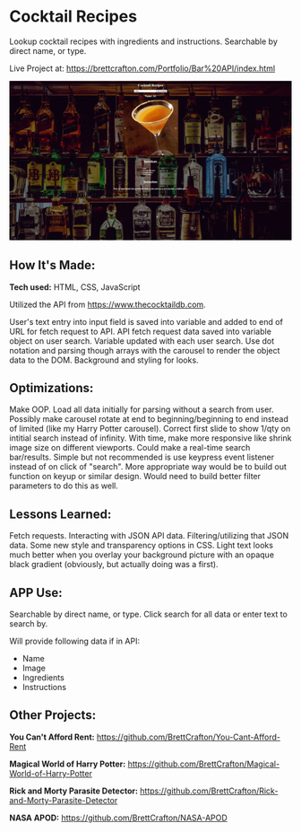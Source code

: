 # Cocktail Recipes

Lookup cocktail recipes with ingredients and instructions. Searchable by direct name, or type.

Live Project at: <a href="https://brettcrafton.com/Portfolio/Bar%20API/index.html" target="_blank" rel="noreferrer"> https://brettcrafton.com/Portfolio/Bar%20API/index.html </a>

<a href="https://brettcrafton.com/Portfolio/Bar%20API/index.html" target="_blank" rel="noreferrer"> <img src="https://github.com/BrettCrafton/BrettCrafton/blob/main/assets/Cocktail%20Recipe%20gif.gif?raw=true" alt="project example"/> </a>

## How It's Made:

**Tech used:** HTML, CSS, JavaScript

Utilized the API from https://www.thecocktaildb.com.

User's text entry into input field is saved into variable and added to end of URL for fetch request to API. API fetch request data saved into variable object on user search. Variable updated with each user search. Use dot notation and parsing though arrays with the carousel to render the object data to the DOM. Background and styling for looks. 

## Optimizations:

Make OOP. Load all data initially for parsing without a search from user. Possibly make carousel rotate at end to beginning/beginning to end instead of limited (like my Harry Potter carousel). Correct first slide to show 1/qty on intitial search instead of infinity. With time, make more responsive like shrink image size on different viewports. Could make a real-time search bar/results. Simple but not recommended is use keypress event listener instead of on click of "search". More appropriate way would be to build out function on keyup or similar design. Would need to build better filter parameters to do this as well.

## Lessons Learned:

Fetch requests. Interacting with JSON API data. Filtering/utilizing that JSON data. Some new style and transparency options in CSS. Light text looks much better when you overlay your background picture with an opaque black gradient (obviously, but actually doing was a first).

## APP Use:

Searchable by direct name, or type. Click search for all data or enter text to search by. 

Will provide following data if in API:

<ul>
  <li>Name</li>
  <li>Image</li>
  <li>Ingredients</li>
  <li>Instructions</li>
</ul>

## Other Projects:

**You Can't Afford Rent:** https://github.com/BrettCrafton/You-Cant-Afford-Rent

**Magical World of Harry Potter:** https://github.com/BrettCrafton/Magical-World-of-Harry-Potter

**Rick and Morty Parasite Detector:** https://github.com/BrettCrafton/Rick-and-Morty-Parasite-Detector

**NASA APOD:** https://github.com/BrettCrafton/NASA-APOD
